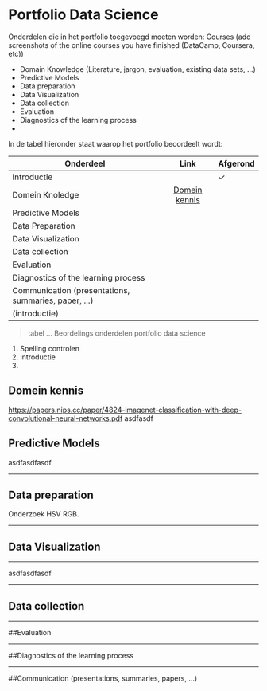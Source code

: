 # Portfolio Data Science

Onderdelen die in het portfolio toegevoegd moeten worden:
Courses (add screenshots of the online courses you have finished (DataCamp, Coursera, etc))
* Domain Knowledge (Literature, jargon, evaluation, existing data sets, ...)
* Predictive Models
* Data preparation
* Data Visualization
* Data collection
* Evaluation
* Diagnostics of the learning process
* 

In de tabel hieronder staat waarop het portfolio beoordeelt wordt:

|Onderdeel|Link| Afgerond | 
|------|:------:| ---- |
|Introductie |  | ✓ | 
|Domein Knoledge | [Domein kennis](portfolio.md#domein-kennis) | |
|Predictive Models|  | |
|Data Preparation|  | | 
|Data Visualization|  | | 
|Data collection| |
|Evaluation|  | | 
|Diagnostics of the learning process | |
| Communication (presentations, summaries, paper, ...)
(introductie) | | 
> tabel ... Beordelings onderdelen portfolio data science
>


1. Spelling controlen
2. Introductie
3.  

## Domein kennis

https://papers.nips.cc/paper/4824-imagenet-classification-with-deep-convolutional-neural-networks.pdf
asdfasdf

## Predictive Models
asdfasdfasdf

___

## Data preparation


Onderzoek HSV RGB.

___

## Data Visualization

___

asdfasdfasdf

___
## Data collection

___
##Evaluation


___
##Diagnostics of the learning process

___
##Communication (presentations, summaries, papers, ...)
